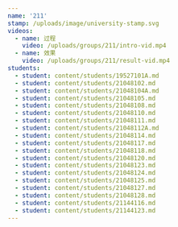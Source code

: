 ```yaml
---
name: '211'
stamp: /uploads/image/university-stamp.svg
videos:
  - name: 过程
    video: /uploads/groups/211/intro-vid.mp4
  - name: 效果
    video: /uploads/groups/211/result-vid.mp4
students:
  - student: content/students/19527101A.md
  - student: content/students/21048102.md
  - student: content/students/21048104A.md
  - student: content/students/21048105.md
  - student: content/students/21048108.md
  - student: content/students/21048110.md
  - student: content/students/21048111.md
  - student: content/students/21048112A.md
  - student: content/students/21048114.md
  - student: content/students/21048117.md
  - student: content/students/21048118.md
  - student: content/students/21048120.md
  - student: content/students/21048123.md
  - student: content/students/21048124.md
  - student: content/students/21048125.md
  - student: content/students/21048127.md
  - student: content/students/21048128.md
  - student: content/students/21144116.md
  - student: content/students/21144123.md
---
```


